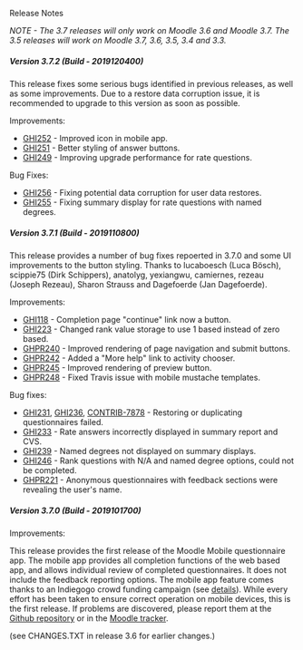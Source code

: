 Release Notes

_NOTE - The 3.7 releases will only work on Moodle 3.6 and Moodle 3.7. The 3.5 releases will work on Moodle 3.7, 3.6, 3.5, 3.4
and 3.3._

##### Version 3.7.2 (Build - 2019120400)
This release fixes some serious bugs identified in previous releases, as well as some improvements.
Due to a restore data corruption issue, it is recommended to upgrade to this version as soon as possible.

Improvements:
* [GHI252](https://github.com/PoetOS/moodle-mod_questionnaire/issues/252) - Improved icon in mobile app.
* [GHI251](https://github.com/PoetOS/moodle-mod_questionnaire/issues/251) - Better styling of answer buttons.
* [GHI249](https://github.com/PoetOS/moodle-mod_questionnaire/issues/249) - Improving upgrade performance for rate questions.

Bug Fixes:
* [GHI256](https://github.com/PoetOS/moodle-mod_questionnaire/issues/256) - Fixing potential data corruption for user data restores.
* [GHI255](https://github.com/PoetOS/moodle-mod_questionnaire/issues/255) - Fixing summary display for rate questions with named degrees.

##### Version 3.7.1 (Build - 2019110800)
This release provides a number of bug fixes repoerted in 3.7.0 and some UI improvements to the button styling.
Thanks to lucaboesch (Luca Bösch), scippie75 (Dirk Schippers), anatolyg, yexiangwu, camiernes,
rezeau (Joseph Rezeau), Sharon Strauss and Dagefoerde (Jan Dagefoerde).

Improvements:
* [GHI118](https://github.com/PoetOS/moodle-mod_questionnaire/issues/118) - Completion page "continue" link now a button.
* [GHI223](https://github.com/PoetOS/moodle-mod_questionnaire/pull/223) - Changed rank value storage to use 1 based instead of zero based.
* [GHPR240](https://github.com/PoetOS/moodle-mod_questionnaire/pull/240) - Improved rendering of page navigation and submit buttons.
* [GHPR242](https://github.com/PoetOS/moodle-mod_questionnaire/pull/242) - Added a "More help" link to activity chooser.
* [GHPR245](https://github.com/PoetOS/moodle-mod_questionnaire/pull/245) - Improved rendering of preview button.
* [GHPR248](https://github.com/PoetOS/moodle-mod_questionnaire/pull/248) - Fixed Travis issue with mobile mustache templates.

Bug fixes:
* [GHI231](https://github.com/PoetOS/moodle-mod_questionnaire/issues/231), [GHI236](https://github.com/PoetOS/moodle-mod_questionnaire/issues/236), [CONTRIB-7878](https://tracker.moodle.org/browse/CONTRIB-7878) - Restoring or duplicating questionnaires failed.
* [GHI233](https://github.com/PoetOS/moodle-mod_questionnaire/issues/233) - Rate answers incorrectly displayed in summary report and CVS.
* [GHI239](https://github.com/PoetOS/moodle-mod_questionnaire/issues/239) - Named degrees not displayed on summary displays.
* [GHI246](https://github.com/PoetOS/moodle-mod_questionnaire/issues/246) - Rank questions with N/A and named degree options, could not be completed.
* [GHPR221](https://github.com/PoetOS/moodle-mod_questionnaire/pull/221) - Anonymous questionnaires with feedback sections were revealing the user's name.

##### Version 3.7.0 (Build - 2019101700)
Improvements:

This release provides the first release of the Moodle Mobile questionnaire app. The mobile app provides all completion functions
of the web based app, and allows individual review of completed questionnaires. It does not include the feedback reporting options.
The mobile app feature comes thanks to an Indiegogo crowd funding campaign (see [details](https://www.indiegogo.com/projects/adapt-moodle-questionnaire-plugin-for-mobile-app)).
While every effort has been taken to ensure correct operation on mobile devices, this is the first release. If problems are
discovered, please report them at the [Github repository](https://github.com/PoetOS/moodle-mod_questionnaire) or in the [Moodle
tracker](https://tracker.moodle.org/).

(see CHANGES.TXT in release 3.6 for earlier changes.)